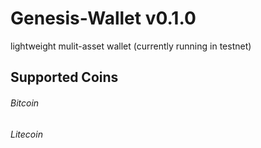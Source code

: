 Genesis-Wallet v0.1.0
=============================
lightweight mulit-asset wallet (currently running in testnet)

Supported Coins
----------------
###### Bitcoin
###### Litecoin
